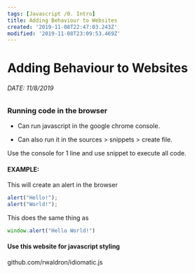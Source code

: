 ```yaml
---
tags: [Javascript /0. Intro]
title: Adding Behaviour to Websites
created: '2019-11-08T22:47:03.243Z'
modified: '2019-11-08T23:09:53.469Z'
---
```


# Adding Behaviour to Websites

###### DATE: 11/8/2019

### Running code in the browser

- Can run javascript in the google chrome console.

- Can also run it in the sources > snippets > create file.

Use the console for 1 line and use snippet to execute all code.

#### EXAMPLE: 
This will create an alert in the browser

```js
alert("Hello!");
alert("World!");
```
This does the same thing as
```js
window.alert("Hello World!")
```

#### Use this website for javascript styling
github.com/rwaldron/idiomatic.js














